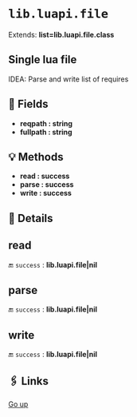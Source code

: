 # `lib.luapi.file`

Extends: **list=lib.luapi.file.class**

## Single lua file

IDEA: Parse and write list of requires

## 📜 Fields

+ **reqpath : string**
+ **fullpath : string**

## 💡 Methods

+ **read : success**
+ **parse : success**
+ **write : success**

## 🧩 Details

## read

🔚 `success` : **lib.luapi.file|nil**

## parse

🔚 `success` : **lib.luapi.file|nil**

## write

🔚 `success` : **lib.luapi.file|nil**

## 🖇️ Links

[Go up](..)
